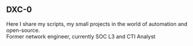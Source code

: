 ## DXC-0

Here I share my scripts, my small projects in the world of automation and open-source. \
Former network engineer, currently SOC L3 and CTI Analyst
